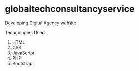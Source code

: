 # globaltechconsultancyservice
Developing Digital Agency website

Technologies Used
1. HTML
2. CSS
3. JavaScript
4. PHP
5. Bootstrap
